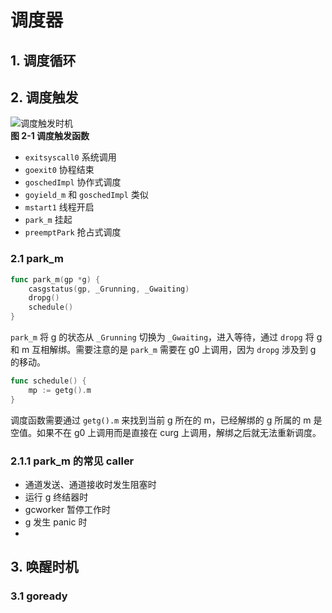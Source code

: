 # 调度器
## 1. 调度循环
## 2. 调度触发
![调度触发时机](Pasted%20image%2020230801111252.png)  
**图 2-1 调度触发函数**  
- `exitsyscall0` 系统调用
- `goexit0` 协程结束
- `goschedImpl` 协作式调度
- `goyield_m` 和 `goschedImpl` 类似
- `mstart1` 线程开启
- `park_m` 挂起
- `preemptPark` 抢占式调度
### 2.1 park_m
```go
func park_m(gp *g) {
	casgstatus(gp, _Grunning, _Gwaiting)  
	dropg()  
	schedule()  
}
```
`park_m` 将 g 的状态从 `_Grunning` 切换为 `_Gwaiting`，进入等待，通过 `dropg` 将 g 和 m 互相解绑。需要注意的是 `park_m` 需要在 g0 上调用，因为 `dropg` 涉及到 g 的移动。
```go
func schedule() {
	mp := getg().m
}
```
调度函数需要通过 `getg().m` 来找到当前 g 所在的 m，已经解绑的 g 所属的 m 是空值。如果不在 g0 上调用而是直接在 curg 上调用，解绑之后就无法重新调度。
### 2.1.1 park_m 的常见 caller
- 通道发送、通道接收时发生阻塞时
- 运行 g 终结器时
- gcworker 暂停工作时
- g 发生 panic 时
- 
## 3. 唤醒时机
### 3.1 goready